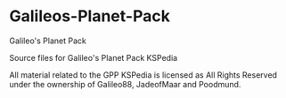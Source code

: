 # Galileos-Planet-Pack
Galileo's Planet Pack

Source files for Galileo's Planet Pack KSPedia

All material related to the GPP KSPedia is licensed as All Rights Reserved under the ownership of Galileo88, JadeofMaar and Poodmund.
